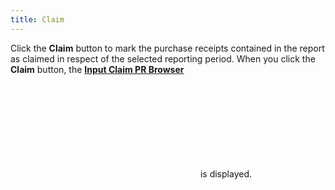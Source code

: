 ```yaml
---
title: Claim
---
```



Click the **Claim** button to mark  the purchase receipts contained in the report as claimed in respect of  the selected reporting period. When you click the **Claim** button, the [**Input 
 Claim PR Browser**](JavaScript:RelatedTopics1.Click())<!--Metadata type="DesignerControl" startspan
<object CLASSID="clsid:ADB880A6-D8FF-11CF-9377-00AA003B7A11"
	ID=RelatedTopics1
	TYPE="application/x-oleobject">
</object>-->

<object classid="clsid:ADB880A6-D8FF-11CF-9377-00AA003B7A11" id="RelatedTopics1" type="application/x-oleobject"> 
 <param name="Command" value="Related Topics">
<param name="Window" value="second">
<param name="Item1" value="Input Claim PR Browser;{{site.rpt_chm}}/misc/input_claim_pr_browser.html">
</object><!--Metadata type="DesignerControl" endspan--> is displayed.
